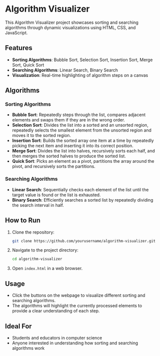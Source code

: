 # Algorithm Visualizer

This Algorithm Visualizer project showcases sorting and searching algorithms through dynamic visualizations using HTML, CSS, and JavaScript.

## Features

- **Sorting Algorithms**: Bubble Sort, Selection Sort, Insertion Sort, Merge Sort, Quick Sort
- **Searching Algorithms**: Linear Search, Binary Search
- **Visualization**: Real-time highlighting of algorithm steps on a canvas

## Algorithms

### Sorting Algorithms

- **Bubble Sort**: Repeatedly steps through the list, compares adjacent elements and swaps them if they are in the wrong order.
- **Selection Sort**: Divides the list into a sorted and an unsorted region, repeatedly selects the smallest element from the unsorted region and moves it to the sorted region.
- **Insertion Sort**: Builds the sorted array one item at a time by repeatedly picking the next item and inserting it into its correct position.
- **Merge Sort**: Divides the list into halves, recursively sorts each half, and then merges the sorted halves to produce the sorted list.
- **Quick Sort**: Picks an element as a pivot, partitions the array around the pivot, and recursively sorts the partitions.

### Searching Algorithms

- **Linear Search**: Sequentially checks each element of the list until the target value is found or the list is exhausted.
- **Binary Search**: Efficiently searches a sorted list by repeatedly dividing the search interval in half.

## How to Run

1. Clone the repository:
    ```bash
    git clone https://github.com/yourusername/algorithm-visualizer.git
    ```
2. Navigate to the project directory:
    ```bash
    cd algorithm-visualizer
    ```
3. Open `index.html` in a web browser.

## Usage

- Click the buttons on the webpage to visualize different sorting and searching algorithms.
- The algorithms will highlight the currently processed elements to provide a clear understanding of each step.

## Ideal For

- Students and educators in computer science
- Anyone interested in understanding how sorting and searching algorithms work

